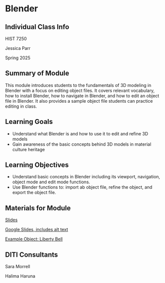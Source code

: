 # Blender


## Individual Class Info
HIST 7250

Jessica Parr

Spring 2025

## Summary of Module
This module introduces students to the fundamentals of 3D modeling in Blender with a focus on editing object files. It covers relevant vocabulary, how to install Blender, how to navigate in Blender, and how to edit an object file in Blender. It also provides a sample object file students can practice editing in class. 


## Learning Goals
- Understand what Blender is and how to use it to edit and refine 3D models
- Gain awareness of the basic concepts behind 3D models in material culture heritage

## Learning Objectives
- Understand basic concepts in Blender including its viewport, navigation, object mode and edit mode functions.
- Use Blender functions to: import ab object file, refine the object, and export the object file.

## Materials for Module
[Slides](https://github.com/NULabNortheastern/digitalassignmentshowcase/blob/main/multi-domain-modules/sp25-parr-hist7250-blender/SP25-Parr-HIST7250-Blender-Slides.pdf)

[Google Slides, includes alt text](https://docs.google.com/presentation/d/1K5BcML0k9inMXexIcqCOayrh99seQaqiHZORgfKKatY/edit?usp=sharing)

[Example Object: Liberty Bell](https://github.com/NULabNortheastern/digitalassignmentshowcase/blob/main/multi-domain-modules/sp25-parr-hist7250-blender/Liberty_Bell.obj)

## DITI Consultants
Sara Morrell

Halima Haruna
